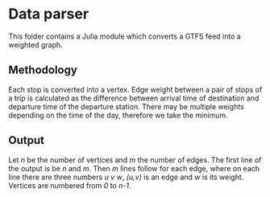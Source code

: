 # Data parser

This folder contains a Julia module which converts a GTFS feed into a weighted graph.

## Methodology

Each stop is converted into a vertex.
Edge weight between a pair of stops of a trip is calculated as the difference between arrival time of destination and departure time of the departure station.
There may be multiple weights depending on the time of the day, therefore we take the minimum.

## Output

Let *n* be the number of vertices and *m* the number of edges.
The first line of the output is be *n* and *m*.
Then *m* lines follow for each edge, where on each line there are three numbers *u v w*, *(u,v)* is an edge and *w* is its weight.
Vertices are numbered from *0* to *n-1*.
